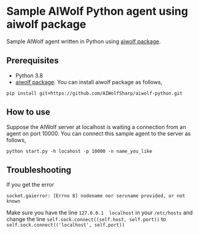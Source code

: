 # Sample AIWolf Python agent using aiwolf package
Sample AIWolf agent written in Python using [aiwolf package](https://github.com/AIWolfSharp/aiwolf-python).
## Prerequisites
* Python 3.8
* [aiwolf package]((https://github.com/AIWolfSharp/aiwolf-python)). 
You can install aiwolf package as follows,
```
pip install git+https://github.com/AIWolfSharp/aiwolf-python.git
```
## How to use
Suppose the AIWolf server at localhost is waiting a connection from an agent on port 10000.
You can connect this sample agent to the server as follows,
```
python start.py -h locahost -p 10000 -n name_you_like
```
## Troubleshooting
If you get the error 
```
socket.gaierror: [Errno 8] nodename nor servname provided, or not known
```
Make sure you have the line `127.0.0.1	localhost` in your `/etc/hosts` and change the line `self.sock.connect((self.host, self.port))` to `self.sock.connect(('localhost', self.port))`
